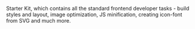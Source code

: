 Starter Kit, which contains all the standard frontend developer tasks - build styles and layout, image optimization, JS minification, creating icon-font from SVG and much more.
